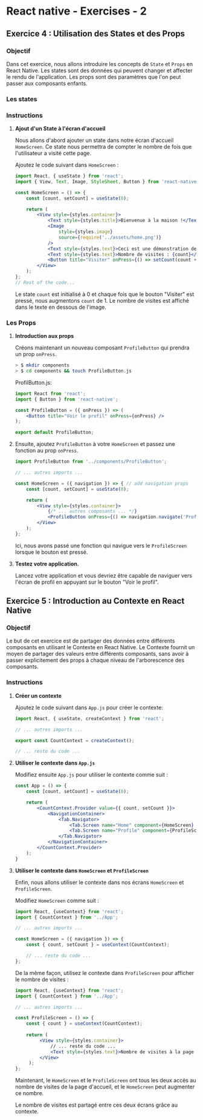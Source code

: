 # React native - Exercises - 2

## Exercice 4 : Utilisation des States et des Props

### Objectif

Dans cet exercice, nous allons introduire les concepts de `State` et `Props` en React Native. Les states sont des données qui peuvent changer et affecter le rendu de l'application. Les props sont des paramètres que l'on peut passer aux composants enfants.

### Les states

### Instructions

1. **Ajout d'un State à l'écran d'accueil**

   Nous allons d'abord ajouter un state dans notre écran d'accueil `HomeScreen`. Ce state nous permettra de compter le nombre de fois que l'utilisateur a visité cette page.

   Ajoutez le code suivant dans `HomeScreen` :

   ```jsx
   import React, { useState } from 'react';
   import { View, Text, Image, StyleSheet, Button } from 'react-native';

   const HomeScreen = () => {
       const [count, setCount] = useState(0);

       return (
           <View style={styles.container}>
               <Text style={styles.title}>Bienvenue à la maison !</Text>
               <Image
                   style={styles.image}
                   source={require('../assets/home.png')}
               />
               <Text style={styles.text}>Ceci est une démonstration de React Native.</Text>
               <Text style={styles.text}>Nombre de visites : {count}</Text>
               <Button title="Visiter" onPress={() => setCount(count + 1)} />
           </View>
       );
   };
   // Rest of the code...
   ```

   Le state `count` est initialisé à 0 et chaque fois que le bouton "Visiter" est pressé, nous augmentons `count` de 1. Le nombre de visites est affiché dans le texte en dessous de l'image.

### Les Props

1. **Introduction aux props**

   Créons maintenant un nouveau composant `ProfileButton` qui prendra un prop `onPress`.

   ```bash
   > $ mkdir components
   > $ cd components && touch ProfileButton.js
   ```
   
   ProfilButton.js:

   ```jsx
   import React from 'react';
   import { Button } from 'react-native';

   const ProfileButton = ({ onPress }) => (
       <Button title="Voir le profil" onPress={onPress} />
   );
   
   export default ProfileButton;
   ```

2. Ensuite, ajoutez `ProfileButton` à votre `HomeScreen` et passez une fonction au prop `onPress`.

   ```jsx
   import ProfileButton from '../components/ProfileButton';
   
   // ... autres imports ...
   
   const HomeScreen = ({ navigation }) => { // add navigation props
       const [count, setCount] = useState(0);
   
       return (
           <View style={styles.container}>
               {/* ... autres composants ... */}
               <ProfileButton onPress={() => navigation.navigate('Profile')} /> // add profilButton
           </View>
       );
   };
   ```

   Ici, nous avons passé une fonction qui navigue vers le `ProfileScreen` lorsque le bouton est pressé.


3. **Testez votre application.**

   Lancez votre application et vous devriez être capable de naviguer vers l'écran de profil en appuyant sur le bouton "Voir le profil".

## Exercice 5 : Introduction au Contexte en React Native

### Objectif

Le but de cet exercice est de partager des données entre différents composants en utilisant le Contexte en React Native. Le Contexte fournit un moyen de partager des valeurs entre différents composants, sans avoir à passer explicitement des props à chaque niveau de l'arborescence des composants.

### Instructions

1. **Créer un contexte**

   Ajoutez le code suivant dans `App.js` pour créer le contexte:

   ```jsx
   import React, { useState, createContext } from 'react';
   
   // ... autres imports ...
   
   export const CountContext = createContext();
   
   // ... reste du code ...
   ```

2. **Utiliser le contexte dans `App.js`**

   Modifiez ensuite `App.js` pour utiliser le contexte comme suit :

   ```jsx
   const App = () => {
       const [count, setCount] = useState(0);

       return (
           <CountContext.Provider value={{ count, setCount }}>
               <NavigationContainer>
                   <Tab.Navigator>
                       <Tab.Screen name="Home" component={HomeScreen} />
                       <Tab.Screen name="Profile" component={ProfileScreen} />
                   </Tab.Navigator>
               </NavigationContainer>
           </CountContext.Provider>
       );
   }
   ```

3. **Utiliser le contexte dans `HomeScreen` et `ProfileScreen`**

   Enfin, nous allons utiliser le contexte dans nos écrans `HomeScreen` et `ProfileScreen`.

   Modifiez `HomeScreen` comme suit :

   ```jsx
   import React, {useContext} from 'react';
   import { CountContext } from '../App';

   // ... autres imports ...
   
   const HomeScreen = ({ navigation }) => {
       const { count, setCount } = useContext(CountContext);

       // ... reste du code ...
   };
   ```

   De la même façon, utilisez le contexte dans `ProfileScreen` pour afficher le nombre de visites :

   ```jsx
   import React, {useContext} from 'react';
   import { CountContext } from '../App';
   
   // ... autres imports ...
   
   const ProfileScreen = () => {
       const { count } = useContext(CountContext);
        
       return (
            <View style={styles.container}>
                // ... reste du code ...
                <Text style={styles.text}>Nombre de visites à la page d'accueil : {count}</Text> // ADD VISITE
            </View>
        );
   };
   ```

   Maintenant, le `HomeScreen` et le `ProfileScreen` ont tous les deux accès au nombre de visites de la page d'accueil, et le `HomeScreen` peut augmenter ce nombre. 

   Le nombre de visites est partagé entre ces deux écrans grâce au contexte.